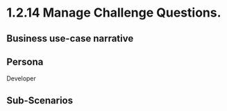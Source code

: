 # 1.2.14 Manage Challenge Questions. 

## Business use-case narrative


## Persona
Developer

## Sub-Scenarios

